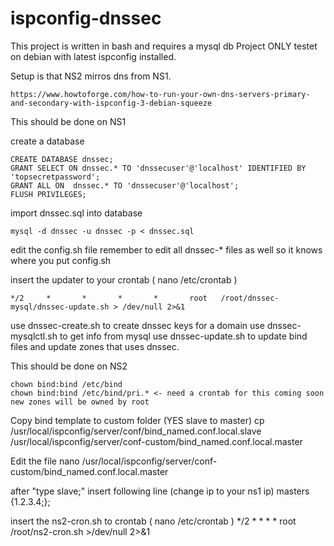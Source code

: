 # ispconfig-dnssec

This project is written in bash and requires a mysql db
Project ONLY testet on debian with latest ispconfig installed.

Setup is that NS2 mirros dns from NS1.

	https://www.howtoforge.com/how-to-run-your-own-dns-servers-primary-and-secondary-with-ispconfig-3-debian-squeeze

This should be done on NS1

create a database

	CREATE DATABASE dnssec;
	GRANT SELECT ON dnssec.* TO 'dnssecuser'@'localhost' IDENTIFIED BY 'topsecretpassword';
	GRANT ALL ON  dnssec.* TO 'dnssecuser'@'localhost'; 
	FLUSH PRIVILEGES;

import dnssec.sql into database

	mysql -d dnssec -u dnssec -p < dnssec.sql

edit the config.sh file
remember to edit all dnssec-* files as well so it knows where you put config.sh

insert the updater to your crontab ( nano /etc/crontab )

	*/2     *       *       *       *       root   /root/dnssec-mysql/dnssec-update.sh > /dev/null 2>&1


use dnssec-create.sh to create dnssec keys for a domain
use dnssec-mysqlctl.sh to get info from mysql
use dnssec-update.sh to update bind files and update zones that uses dnssec.


This should be done on NS2

	chown bind:bind /etc/bind
	chown bind:bind /etc/bind/pri.* <- need a crontab for this coming soon new zones will be owned by root

Copy bind template to custom folder (YES slave to master)
	cp /usr/local/ispconfig/server/conf/bind_named.conf.local.slave /usr/local/ispconfig/server/conf-custom/bind_named.conf.local.master

Edit the file
	nano /usr/local/ispconfig/server/conf-custom/bind_named.conf.local.master

after "type slave;" insert following line (change ip to your ns1 ip)
	masters {1.2.3.4;};

insert the ns2-cron.sh to crontab ( nano /etc/crontab )
	*/2	* * * *     root    /root/ns2-cron.sh >/dev/null 2>&1
